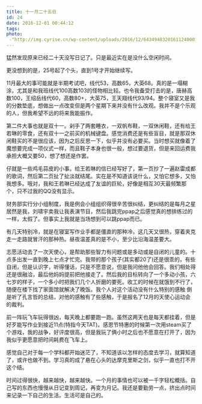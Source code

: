 ```yaml
---
title: 十一月二十五日
id: 24
date: 2016-12-01 00:44:12
tags:
photo:
 -"http://img.cyrise.cn/wp-content/uploads/2016/12/6434948320161124000144091_640.jpg"
---
```



猛然发现原来已经二十天没写日记了。只是最近实在是没什么空闲时间。

更没想到的是，25号起了个头，直到1号才开始继续写。

11月最大的事可能就是半期考试吧，线代53，高数65，大英68。真的是一塌糊涂，尤其是和我班线代100高数103的怪物相比较。也令我备受打击的是，唐赫高数100，王绍岳线代60，高数80+，大英75，王天翔线代93/94。整个寝室又是我的分数垫底，想做出一点改变但是两个星期下来并没有什么改观。我并不是个乐观的人，但我希望不远的将来我能振作。

第二件大事也就是双十一。剁手了两套睡衣，一双帆布鞋，一双休闲鞋，还有给王若琳的零食，还有双十一之前买的机械键盘。感觉消费还是有些盲目，就是那双休闲鞋买的不是很应该，因为之后反思一下，似乎并没有必要买。当时想买就像着了魔想要完成一项仪式一样，而且鞋子本身也很一般，想过要退货，但是来回运费我承担大概又要50，想了想还是作罢。

仔就是一些鸡毛蒜皮的小事。给王若琳的信已经写好了，第一页抄了一遍赵雷成都的歌词，然后第二页扯了扯淡就结尾。实在是不知道该说什么，又怕它想多，又怕我想多。哦对，我和王若琳已经达成了友谊的巨轮，好像是相互30天最频繁那个，只不过我的QQ没有显示。

财务部实行分小组制度，我是例会小组组织得很辛苦很纠结，更纠结的是每月之星居然是我，刘啸宇卖我让我表演节目，然后我跳完ppap之后感觉真的想排练过的一样，太假了。但事实上我就是当场想到可以跳ppap而已。

有几天特别冷，就是在寝室写作业手都是僵直的那种冷，这几天又很热，穿着夹克走一走路就冒汗的那种热。昼夜温差真的是不小，至少比沿海温差要大。

志愿活动去了一次天使心，是帮助那些智力有问题或是多动或是自闭的儿童的。十点多出发一直到晚上七点才忙完。我带的那个孩子(其实都20了)还是很乖的，有些自闭，但是认识字，听得懂话，只是不愿意说，但是我问他他会回答。我们相处得还是很融洽，最后他妈妈提前把他接走了。然后我的目标转向了一个多动小孩，六七岁的样子，一个多小时把我们几个人折磨的要死。收工的时候在就饿到不行了，随便在楼下找了家面馆就解决了晚饭。我个人对这个活动没有什么特别的感触 倒是听了孔言哲的总结，对他的感触有了些感触，于是报名了12月的天使心运动会的裁判。

前一阵玩飞车玩得很凶，每天晚上都要跑一跑。虽然这两天也是每天都挂着，但是好歹能写作业到接近11点(特指今天TAT)。感恩节特惠的时候第一次用steam买了个游戏，我的战争，好评度很高，但是我玩了俩小时之后也不愿意在打开了，因为我似乎更愿意把时间耗费在飞车上。

感觉自己对于每一个学科都开始迷茫了，不知道该以怎样的态度去学习，就算知道了，或许也做不到。学习真的成了悬在心头的达摩克里斯之剑，似乎一直也打不开这个结。

时间过得很快，越来越快，越来越快。一个月的事情也可以被一千字轻松概括。自己写的东西也慢慢从日记变到周记，再变为月记。我还是要勤劳一点，挤出点时间来记录一下自己的生活。生活可是自己的。

